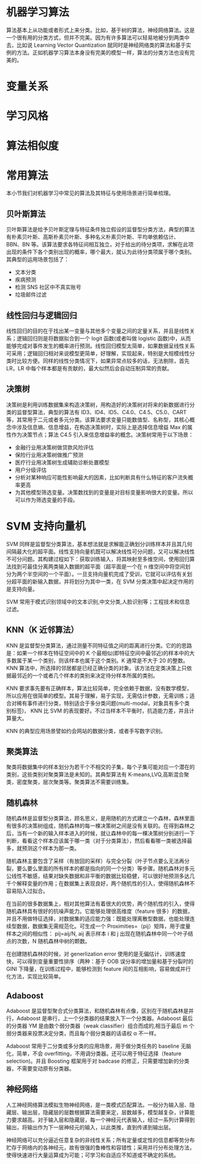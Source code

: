 # 机器学习算法

算法基本上从功能或者形式上来分类。比如，基于树的算法，神经网络算法。这是一个很有用的分类方式，但并不完美。因为有许多算法可以轻易地被分到两类中去，比如说 Learning Vector Quantization 就同时是神经网络类的算法和基于实例的方法。正如机器学习算法本身没有完美的模型一样，算法的分类方法也没有完美的。

# 变量关系

# 学习风格

# 算法相似度

# 常用算法

本小节我们对机器学习中常见的算法及其特征与使用场景进行简单梳理。

## 贝叶斯算法

贝叶斯算法是给予贝叶斯定理与特征条件独立假设的监督型分类方法，典型的算法有朴素贝叶斯、高斯朴素贝叶斯、多种名义朴素贝叶斯、平均单依赖估计、BBN、BN 等。该算法要求各特征间相互独立，对于给出的待分类项，求解在此项出现的条件下各个类别出现的概率，哪个最大，就认为此待分类项属于哪个类别。其典型的运用场景包括了：

- 文本分类
- 疾病预测
- 检测 SNS 社区中不真实账号
- 垃圾邮件过滤

## 线性回归与逻辑回归

线性回归的目的在于找出某一变量与其他多个变量之间的定量关系，并且是线性关系；逻辑回归则是将数据拟合到一个 logit 函数(或者叫做 logistic 函数)中，从而能够完成对事件发生的概率进行预测。线性回归模型太简单，如果数据呈线性关系可采用；逻辑回归相对来说模型更简单，好理解，实现起来，特别是大规模线性分类时比较方便。同样的线性分类情况下，如果异常点较多的话，无法剔除，首先 LR，LR 中每个样本都是有贡献的，最大似然后会自动压制异常的贡献。

## 决策树

决策树是利用训练数据集来构造决策树，用构造好的决策树对将来的新数据进行分类的监督型算法，典型的算法有 ID3、ID4、ID5、C4.0、C4.5、C5.0、CART 等，其常用于二元或者多元分类。该算法要求变量只能数值型、名称型，其核心概念中涉及信息熵、信息增益，在构造决策树时，实际上是选择信息增益 Max 的属性作为决策节点；算法 C4.5 引入来信息增益率的概念。决策树常用于以下场景：

- 金融行业用决策树做贷款风险评估
- 保险行业用决策树做推广预测
- 医疗行业用决策树生成辅助诊断处置模型
- 用户分级评估
- 分析对某种响应可能性影响最大的因素，比如判断具有什么特征的客户流失概率更高
- 为其他模型筛选变量。决策数找到的变量是对目标变量影响很大的变量。所以可以作为筛选变量的手段。

# SVM 支持向量机

SVM 同样是监督型分类算法，基本想法就是求解能正确划分训练样本并且其几何间隔最大化的超平面。线性支持向量机既可以解决线性可分问题，又可以解决线性不可分问题。其构建过程如下：获取训练输入，将其映射至多维空间，使用回归算法找到可最佳分离两类输入数据的超平面（超平面是一个在 n 维空间中将空间划分为两个半空间的一个平面）。一旦支持向量机完成了受训，它就可以评估有关划分超平面的新输入数据，并将划分为其中一类，在 SVM 分类决策中起决定作用的是支持向量。

SVM 常用于模式识别领域中的文本识别,中文分类,人脸识别等；工程技术和信息过滤。

## KNN（K 近邻算法）

KNN 是监督型分类算法，通过测量不同特征值之间的距离进行分类。它的的思路是：如果一个样本在特征空间中的 K 个最相似(即特征空间中最邻近)的样本中的大多数属于某一个类别，则该样本也属于这个类别。K 通常是不大于 20 的整数。KNN 算法中，所选择的邻居都是已经正确分类的对象。该方法在定类决策上只依据最邻近的一个或者几个样本的类别来决定待分样本所属的类别。

KNN 要求事先要有正确样本，算法比较简单，完全依赖于数据，没有数学模型，所以应用在很简单的模型。其易于理解，易于实现，无需估计参数，无需训练；适合对稀有事件进行分类，特别适合于多分类问题(multi-modal，对象具有多个类别标签)， KNN 比 SVM 的表现要好。不过当样本不平衡时，抗造能力差，并且计算量大。

KNN 的典型应用场景譬如约会网站的数据分类，或者手写数字识别。

## 聚类算法

聚类将数据集中的样本划分为若干个不相交的子集，每个子集可能对应一个潜在的类别，这些类别对聚类算法是未知的。其典型算法有 K-means,LVQ,高斯混合聚类，密度聚类，层次聚类等。聚类算法不需要训练集。

## 随机森林

随机森林是监督型分类算法，顾名思义，是用随机的方式建立一个森林，森林里面有很多的决策树组成，随机森林的每一棵决策树之间是没有关联的。在得到森林之后，当有一个新的输入样本进入的时候，就让森林中的每一棵决策树分别进行一下判断，看看这个样本应该属于哪一类（对于分类算法），然后看看哪一类被选择最多，就预测这个样本为那一类。

随机森林主要包含了采样（有放回的采样）与完全分裂（叶子节点要么无法再分裂，要么要么里面的所有样本的都是指向的同一个分类）等步骤。随机森林对多元公线性不敏感，结果对缺失数据和非平衡的数据比较稳健，可以很好地预测多达几千个解释变量的作用；在数据集上表现良好，两个随机性的引入，使得随机森林不容易陷入过拟合。

在当前的很多数据集上，相对其他算法有着很大的优势，两个随机性的引入，使得随机森林具有很好的抗噪声能力。它能够处理很高维度（feature 很多）的数据，并且不用做特征选择，对数据集的适应能力强：既能处理离散型数据，也能处理连续型数据，数据集无需规范化。可生成一个 Proximities=（pij）矩阵，用于度量样本之间的相似性： pij=aij/N, aij 表示样本 i 和 j 出现在随机森林中同一个叶子结点的次数，N 随机森林中树的颗数。

在创建随机森林的时候，对 generlization error 使用的是无偏估计，训练速度快，可以得到变量重要性排序（两种：基于 OOB 误分率的增加量和基于分裂时的 GINI 下降量，在训练过程中，能够检测到 feature 间的互相影响，容易做成并行化方法，实现比较简单。

## Adaboost

Adaboost 是监督型聚合式分类算法，和随机森林有点像，区别在于随机森林是并行，Adaboost 是串行，上一个分类器的结果放入下一个分类器。Adaboost 最后的分类器 YM 是由数个弱分类器（weak classifier）组合而成的,相当于最后 m 个弱分类器来投票决定分类，而且每个弱分类器的话语权 α 不一样。

Adaboost 常用于二分类或多分类的应用场景，用于做分类任务的 baseline 无脑化，简单，不会 overfitting，不用调分类器。还可以用于特征选择（feature selection)。并且 Boosting 框架用于对 badcase 的修正，只需要增加新的分类器，不需要变动原有分类器。

## 神经网络

人工神经网络算法模拟生物神经网络，是一类模式匹配算法。一般分为输入层、隐藏层、输出层，隐藏层的层数根据算法需要来定，层数越多，模型越复杂，计算能力要求越高。对于输入层和隐藏层，每一个神经元代表输入，经过一系列计算得到输出，将输出作为下一层神经元的输入，以此类推，直到传递到输出层。

神经网络可以充分逼近任意复杂的非线性关系；所有定量或定性的信息都等势分布贮存于网络内的各神经元，故有很强的鲁棒性和容错性；采用并行分布处理方法，使得快速进行大量运算成为可能；可学习和自适应不知道或不确定的系统。
